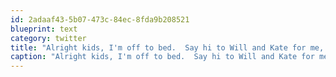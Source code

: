 ```yaml
---
id: 2adaaf43-5b07-473c-84ec-8fda9b208521
blueprint: text
category: twitter
title: "Alright kids, I'm off to bed.  Say hi to Will and Kate for me, won't ya?"
caption: "Alright kids, I'm off to bed.  Say hi to Will and Kate for me, won't ya?"
---
```


